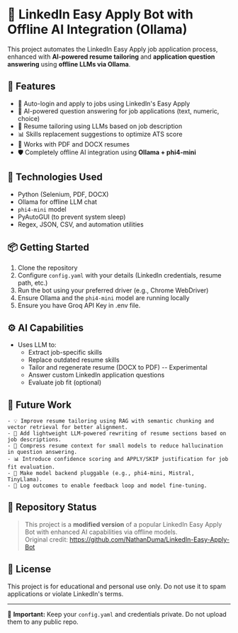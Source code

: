 # 🧠 LinkedIn Easy Apply Bot with Offline AI Integration (Ollama)

This project automates the LinkedIn Easy Apply job application process, enhanced with **AI-powered resume tailoring** and **application question answering** using **offline LLMs via Ollama**.

## 🚀 Features

- 🔁 Auto-login and apply to jobs using LinkedIn's Easy Apply
- 🧠 AI-powered question answering for job applications (text, numeric, choice)
- 📄 Resume tailoring using LLMs based on job description
- 📊 Skills replacement suggestions to optimize ATS score
- 🧾 Works with PDF and DOCX resumes
- 🛡️ Completely offline AI integration using **Ollama + phi4-mini**

## 🧩 Technologies Used

- Python (Selenium, PDF, DOCX)
- Ollama for offline LLM chat
- `phi4-mini` model
- PyAutoGUI (to prevent system sleep)
- Regex, JSON, CSV, and automation utilities

## 📦 Getting Started

1. Clone the repository
2. Configure `config.yaml` with your details (LinkedIn credentials, resume path, etc.)
3. Run the bot using your preferred driver (e.g., Chrome WebDriver)
4. Ensure Ollama and the `phi4-mini` model are running locally
5. Ensure you have Groq API Key in .env file.

## ⚙️ AI Capabilities

- Uses LLM to:
  - Extract job-specific skills
  - Replace outdated resume skills
  - Tailor and regenerate resume (DOCX to PDF) -- Experimental
  - Answer custom LinkedIn application questions
  - Evaluate job fit (optional)
 
## 🔮 Future Work
	- 💡 Improve resume tailoring using RAG with semantic chunking and vector retrieval for better alignment.
	- 🧠 Add lightweight LLM-powered rewriting of resume sections based on job descriptions.
	- 💬 Compress resume context for small models to reduce hallucination in question answering.
	- 📊 Introduce confidence scoring and APPLY/SKIP justification for job fit evaluation.
	- 🔄 Make model backend pluggable (e.g., phi4-mini, Mistral, TinyLlama).
	- 🧪 Log outcomes to enable feedback loop and model fine-tuning.

## 📁 Repository Status

> This project is a **modified version** of a popular LinkedIn Easy Apply Bot with enhanced AI capabilities via offline models.  
Original credit: https://github.com/NathanDuma/LinkedIn-Easy-Apply-Bot

## 📜 License

This project is for educational and personal use only. Do not use it to spam applications or violate LinkedIn's terms.

---

🔐 **Important:** Keep your `config.yaml` and credentials private. Do not upload them to any public repo.
